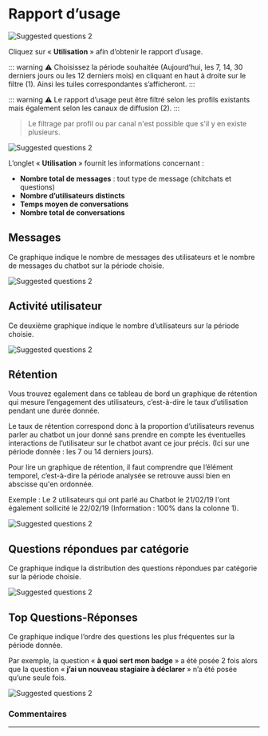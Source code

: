 # Rapport d’usage

<div class="image_center">
  <img :src="$withBase('/assets/img/fr/tableaux_de_bord/usage1.png')" alt="Suggested questions 2">
</div>

Cliquez sur « **Utilisation** » afin d’obtenir le rapport d’usage.

::: warning ⚠️
Choisissez la période souhaitée (Aujourd’hui, les 7, 14, 30 derniers jours ou les 12 derniers mois) en cliquant en haut à droite sur le filtre (1). Ainsi les tuiles correspondantes s’afficheront.
:::

::: warning ⚠️
Le rapport d’usage peut être filtré selon les profils existants mais également selon les canaux de diffusion (2).
:::

>Le filtrage par profil ou par canal n'est possible que s'il y en existe plusieurs.

<div class="image_center">
  <img :src="$withBase('/assets/img/fr/tableaux_de_bord/usage2.png')" alt="Suggested questions 2">
</div>



L’onglet « **Utilisation** » fournit les informations concernant :

-   **Nombre total de messages** : tout type de message (chitchats et questions)
-   **Nombre d’utilisateurs distincts**
-   **Temps moyen de conversations**
-   **Nombre total de conversations**






**Messages**
---------------

Ce graphique indique le nombre de messages des utilisateurs et le nombre de messages du chatbot sur la période choisie.

<div class="image_center">
  <img :src="$withBase('/assets/img/fr/tableaux_de_bord/usage3.png')" alt="Suggested questions 2">
</div>



**Activité utilisateur**
-----------------------


Ce deuxième graphique indique le nombre d’utilisateurs sur la période choisie.

<div class="image_center">
  <img :src="$withBase('/assets/img/fr/tableaux_de_bord/usage4.png')" alt="Suggested questions 2">
</div>




**Rétention**
----------------


Vous trouvez egalement dans ce tableau de bord un graphique de rétention qui mesure l’engagement des utilisateurs, c’est-à-dire le taux d’utilisation pendant une durée donnée.

Le taux de rétention correspond donc à la proportion d’utilisateurs revenus parler au chatbot un jour donné sans prendre en compte les éventuelles interactions de l’utilisateur sur le chatbot avant ce jour précis. (Ici sur une période donnée : les 7 ou 14 derniers jours).

Pour lire un graphique de rétention, il faut comprendre que l’élément temporel, c’est-à-dire la période analysée se retrouve aussi bien en abscisse qu'en ordonnée.

Exemple : Le 2 utilisateurs qui ont parlé au Chatbot le 21/02/19 l'ont également sollicité le 22/02/19 (Information : 100% dans la colonne 1).

<div class="image_center">
  <img :src="$withBase('/assets/img/fr/tableaux_de_bord/usage5.png')" alt="Suggested questions 2">
</div>




**Questions répondues par catégorie**
---------------------------


Ce graphique indique la distribution des questions répondues par catégorie sur la période choisie.

<div class="image_center">
  <img :src="$withBase('/assets/img/fr/tableaux_de_bord/usage6.png')" alt="Suggested questions 2">
</div>




**Top Questions-Réponses**
--------------------------


Ce graphique indique l’ordre des questions les plus fréquentes sur la période donnée.

Par exemple, la question « **à quoi sert mon badge** » a été posée 2 fois alors que la question « **j’ai un nouveau stagiaire à déclarer** » n’a été posée qu’une seule fois.

<div class="image_center">
  <img :src="$withBase('/assets/img/fr/tableaux_de_bord/usage7.png')" alt="Suggested questions 2">
</div>



### Commentaires
---

<Commentaire />
